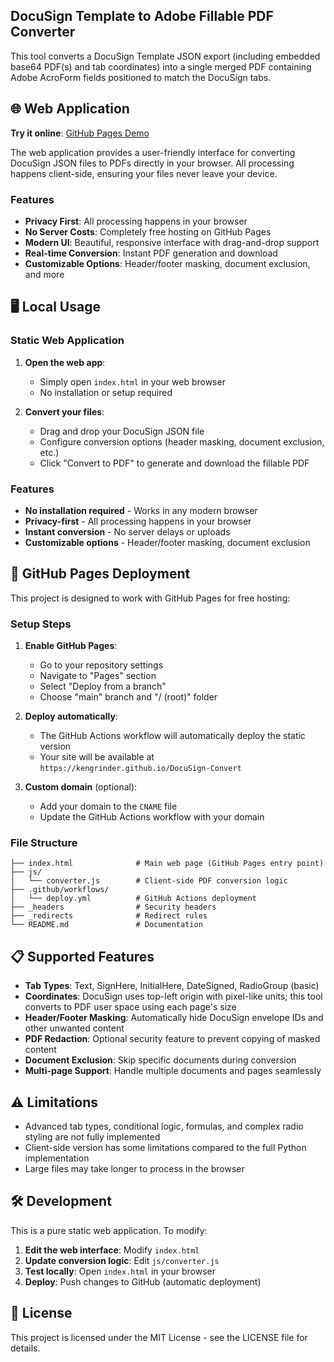 ## DocuSign Template to Adobe Fillable PDF Converter

This tool converts a DocuSign Template JSON export (including embedded base64 PDF(s) and tab coordinates) into a single merged PDF containing Adobe AcroForm fields positioned to match the DocuSign tabs.

## 🌐 Web Application

**Try it online**: [GitHub Pages Demo](https://kengrinder.github.io/DocuSign-Convert/)

The web application provides a user-friendly interface for converting DocuSign JSON files to PDFs directly in your browser. All processing happens client-side, ensuring your files never leave your device.

### Features
- **Privacy First**: All processing happens in your browser
- **No Server Costs**: Completely free hosting on GitHub Pages
- **Modern UI**: Beautiful, responsive interface with drag-and-drop support
- **Real-time Conversion**: Instant PDF generation and download
- **Customizable Options**: Header/footer masking, document exclusion, and more

## 🖥️ Local Usage

### Static Web Application

1. **Open the web app**:
   - Simply open `index.html` in your web browser
   - No installation or setup required

2. **Convert your files**:
   - Drag and drop your DocuSign JSON file
   - Configure conversion options (header masking, document exclusion, etc.)
   - Click "Convert to PDF" to generate and download the fillable PDF

### Features
- **No installation required** - Works in any modern browser
- **Privacy-first** - All processing happens in your browser
- **Instant conversion** - No server delays or uploads
- **Customizable options** - Header/footer masking, document exclusion

## 🚀 GitHub Pages Deployment

This project is designed to work with GitHub Pages for free hosting:

### Setup Steps

1. **Enable GitHub Pages**:
   - Go to your repository settings
   - Navigate to "Pages" section
   - Select "Deploy from a branch"
   - Choose "main" branch and "/ (root)" folder

2. **Deploy automatically**:
   - The GitHub Actions workflow will automatically deploy the static version
   - Your site will be available at `https://kengrinder.github.io/DocuSign-Convert`

3. **Custom domain** (optional):
   - Add your domain to the `CNAME` file
   - Update the GitHub Actions workflow with your domain

### File Structure

```
├── index.html              # Main web page (GitHub Pages entry point)
├── js/
│   └── converter.js        # Client-side PDF conversion logic
├── .github/workflows/
│   └── deploy.yml          # GitHub Actions deployment
├── _headers                # Security headers
├── _redirects              # Redirect rules
└── README.md               # Documentation
```

## 📋 Supported Features

- **Tab Types**: Text, SignHere, InitialHere, DateSigned, RadioGroup (basic)
- **Coordinates**: DocuSign uses top-left origin with pixel-like units; this tool converts to PDF user space using each page's size
- **Header/Footer Masking**: Automatically hide DocuSign envelope IDs and other unwanted content
- **PDF Redaction**: Optional security feature to prevent copying of masked content
- **Document Exclusion**: Skip specific documents during conversion
- **Multi-page Support**: Handle multiple documents and pages seamlessly

## ⚠️ Limitations

- Advanced tab types, conditional logic, formulas, and complex radio styling are not fully implemented
- Client-side version has some limitations compared to the full Python implementation
- Large files may take longer to process in the browser

## 🛠️ Development

This is a pure static web application. To modify:

1. **Edit the web interface**: Modify `index.html`
2. **Update conversion logic**: Edit `js/converter.js`
3. **Test locally**: Open `index.html` in your browser
4. **Deploy**: Push changes to GitHub (automatic deployment)

## 📄 License

This project is licensed under the MIT License - see the LICENSE file for details.
